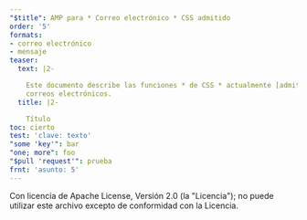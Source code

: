 ```yaml
---
"$title": AMP para * Correo electrónico * CSS admitido
order: '5'
formats:
- correo electrónico
- mensaje
teaser:
  text: |2-

    Este documento describe las funciones * de CSS * actualmente [admitidas] (https://www.youtube.com/watch?v=Gv8A4CktajQ) dentro de AMP
    correos electrónicos.
  title: |2-

    Título
toc: cierto
test: 'clave: texto'
"some 'key'": bar
"one; more": foo
"$pull 'request'": prueba
frnt: 'asunto: 5'
---
```


Con licencia de Apache License, Versión 2.0 (la "Licencia"); no puede utilizar este archivo excepto de conformidad con la Licencia.
